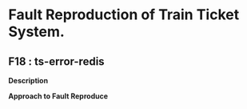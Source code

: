 # Fault Reproduction of Train Ticket System.
## F18 : ts-error-redis

**Description**



**Approach to Fault Reproduce**

